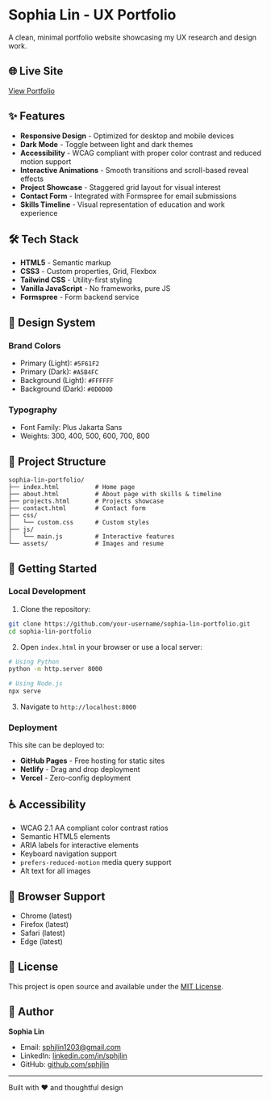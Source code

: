 # Sophia Lin - UX Portfolio

A clean, minimal portfolio website showcasing my UX research and design work.

## 🌐 Live Site

[View Portfolio](https://sphjlin.github.io/)

## ✨ Features

- **Responsive Design** - Optimized for desktop and mobile devices
- **Dark Mode** - Toggle between light and dark themes
- **Accessibility** - WCAG compliant with proper color contrast and reduced motion support
- **Interactive Animations** - Smooth transitions and scroll-based reveal effects
- **Project Showcase** - Staggered grid layout for visual interest
- **Contact Form** - Integrated with Formspree for email submissions
- **Skills Timeline** - Visual representation of education and work experience

## 🛠️ Tech Stack

- **HTML5** - Semantic markup
- **CSS3** - Custom properties, Grid, Flexbox
- **Tailwind CSS** - Utility-first styling
- **Vanilla JavaScript** - No frameworks, pure JS
- **Formspree** - Form backend service

## 🎨 Design System

### Brand Colors
- Primary (Light): `#5F61F2`
- Primary (Dark): `#A5B4FC`
- Background (Light): `#FFFFFF`
- Background (Dark): `#0D0D0D`

### Typography
- Font Family: Plus Jakarta Sans
- Weights: 300, 400, 500, 600, 700, 800

## 📁 Project Structure

```
sophia-lin-portfolio/
├── index.html          # Home page
├── about.html          # About page with skills & timeline
├── projects.html       # Projects showcase
├── contact.html        # Contact form
├── css/
│   └── custom.css      # Custom styles
├── js/
│   └── main.js         # Interactive features
└── assets/             # Images and resume
```

## 🚀 Getting Started

### Local Development

1. Clone the repository:
```bash
git clone https://github.com/your-username/sophia-lin-portfolio.git
cd sophia-lin-portfolio
```

2. Open `index.html` in your browser or use a local server:
```bash
# Using Python
python -m http.server 8000

# Using Node.js
npx serve
```

3. Navigate to `http://localhost:8000`

### Deployment

This site can be deployed to:
- **GitHub Pages** - Free hosting for static sites
- **Netlify** - Drag and drop deployment
- **Vercel** - Zero-config deployment

## ♿ Accessibility

- WCAG 2.1 AA compliant color contrast ratios
- Semantic HTML5 elements
- ARIA labels for interactive elements
- Keyboard navigation support
- `prefers-reduced-motion` media query support
- Alt text for all images

## 📱 Browser Support

- Chrome (latest)
- Firefox (latest)
- Safari (latest)
- Edge (latest)

## 📝 License

This project is open source and available under the [MIT License](LICENSE).

## 👤 Author

**Sophia Lin**
- Email: sphjlin1203@gmail.com
- LinkedIn: [linkedin.com/in/sphjlin](https://www.linkedin.com/in/sphjlin)
- GitHub: [github.com/sphjlin](https://github.com/sphjlin)

---

Built with ❤️ and thoughtful design
